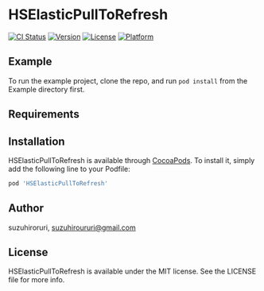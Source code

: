 # HSElasticPullToRefresh

[![CI Status](https://img.shields.io/travis/suzuhiroruri/HSElasticPullToRefresh.svg?style=flat)](https://travis-ci.org/suzuhiroruri/HSElasticPullToRefresh)
[![Version](https://img.shields.io/cocoapods/v/HSElasticPullToRefresh.svg?style=flat)](https://cocoapods.org/pods/HSElasticPullToRefresh)
[![License](https://img.shields.io/cocoapods/l/HSElasticPullToRefresh.svg?style=flat)](https://cocoapods.org/pods/HSElasticPullToRefresh)
[![Platform](https://img.shields.io/cocoapods/p/HSElasticPullToRefresh.svg?style=flat)](https://cocoapods.org/pods/HSElasticPullToRefresh)

## Example

To run the example project, clone the repo, and run `pod install` from the Example directory first.

## Requirements

## Installation

HSElasticPullToRefresh is available through [CocoaPods](https://cocoapods.org). To install
it, simply add the following line to your Podfile:

```ruby
pod 'HSElasticPullToRefresh'
```

## Author

suzuhiroruri, suzuhiroururi@gmail.com

## License

HSElasticPullToRefresh is available under the MIT license. See the LICENSE file for more info.
